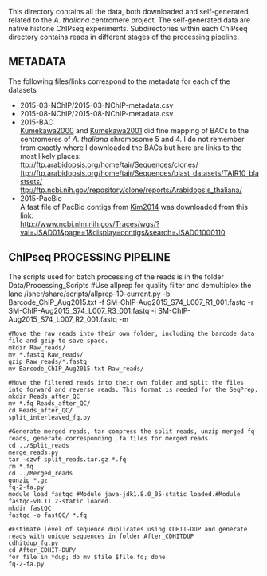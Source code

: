 This directory contains all the data, both downloaded and self-generated, related to the *A. thaliana* centromere project. The self-generated data are native histone ChIPseq experiments. Subdirectories within each ChIPseq directory contains reads in different stages of the processing pipeline.

METADATA
----------------
The following files/links correspond to the metadata for each of the datasets

* 2015-03-NChIP/2015-03-NChIP-metadata.csv
* 2015-08-NChIP/2015-08-NChIP-metadata.csv
* 2015-BAC   
[Kumekawa2000] and [Kumekawa2001] did fine mapping of BACs to the centromeres of *A. thaliana* chromosome 5 and 4. I do not remember from exactly where I downloaded the BACs but here are links to the most likely places:   
	<ftp://ftp.arabidopsis.org/home/tair/Sequences/clones/>
	<ftp://ftp.arabidopsis.org/home/tair/Sequences/blast_datasets/TAIR10_blastsets/>
	<ftp://ftp.ncbi.nih.gov/repository/clone/reports/Arabidopsis_thaliana/>
* 2015-PacBio<br/>A fast file of PacBio contigs from [Kim2014] was downloaded from this link:   
	<http://www.ncbi.nlm.nih.gov/Traces/wgs/?val=JSAD01&page=1&display=contigs&search=JSAD01000110>

ChIPseq PROCESSING PIPELINE
---------------------------
The scripts used for batch processing of the reads is in the folder Data/Processing_Scripts
	#Use allprep for quality filter and demultiplex the lane
	/isner/share/scripts/allprep-10-current.py -b Barcode_ChIP_Aug2015.txt -f SM-ChIP-Aug2015_S74_L007_R1_001.fastq -r SM-ChIP-Aug2015_S74_L007_R3_001.fastq -i SM-ChIP-Aug2015_S74_L007_R2_001.fastq -m

	#Move the raw reads into their own folder, including the barcode data file and gzip to save space.
	mkdir Raw_reads/ 
	mv *.fastq Raw_reads/ 
	gzip Raw_reads/*.fastq 
	mv Barcode_ChIP_Aug2015.txt Raw_reads/

	#Move the filtered reads into their own folder and split the files into forward and reverse reads. This format is needed for the SeqPrep. 
	mkdir Reads_after_QC 
	mv *.fq Reads_after_QC/ 
	cd Reads_after_QC/ 
	split_interleaved_fq.py

	#Generate merged reads, tar compress the split reads, unzip merged fq reads, generate corresponding .fa files for merged reads.
	cd ../Split_reads
	merge_reads.py
	tar -czvf split_reads.tar.gz *.fq
	rm *.fq
	cd ../Merged_reads
	gunzip *.gz
	fq-2-fa.py
	module load fastqc #Module java-jdk1.8.0_05-static loaded.#Module fastqc-v0.11.2-static loaded.
	mkdir fastQC
	fastqc -o fastQC/ *.fq

	#Estimate level of sequence duplicates using CDHIT-DUP and generate reads with unique sequences in folder After_CDHITDUP
	cdhitdup_fq.py
	cd After_CDHIT-DUP/
	for file in *dup; do mv $file $file.fq; done
	fq-2-fa.py

[Kumekawa2000]: http://www.ncbi.nlm.nih.gov/pubmed/11214966
[Kumekawa2001]: http://www.ncbi.nlm.nih.gov/pubmed/11853315
[Kim2014]: http://www.nature.com/articles/sdata201445
